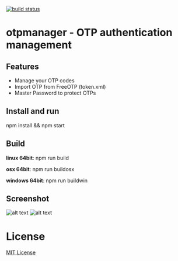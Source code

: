 [![build status](https://travis-ci.org/tailot/otpmanager.svg?branch=master)](https://travis-ci.org/tailot/otpmanager)

# otpmanager - OTP authentication management

## Features
- Manage your OTP codes
- Import OTP from FreeOTP (token.xml)
- Master Password to protect OTPs

## Install and run
npm install && npm start

## Build
**linux 64bit**: npm run build

**osx 64bit**: npm run buildosx

**windows 64bit**: npm run buildwin

## Screenshot
![alt text](https://i.imgur.com/y3jCKcO.png "OTP generator")
![alt text](https://i.imgur.com/Lnt24Sz.png "OTP creation")

License
==========
[MIT License](LICENSE.md)
